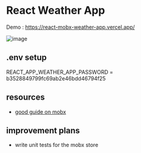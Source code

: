 # React Weather App

Demo : https://react-mobx-weather-app.vercel.app/

![image](https://user-images.githubusercontent.com/61899866/173122553-60f97af9-9d09-4ae8-a083-ac9fc546d63f.png)

## .env setup

REACT_APP_WEATHER_APP_PASSWORD = b3528849799fc69ab2e46bdd46794f25

## resources

- [good guide on mobx](https://www.educative.io/answers/how-does-mobx-work)

## improvement plans

- write unit tests for the mobx store
